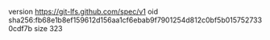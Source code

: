 version https://git-lfs.github.com/spec/v1
oid sha256:fb68e1b8ef159612d156aa1cf6ebab9f7901254d812c0bf5b0157527330cdf7b
size 323
